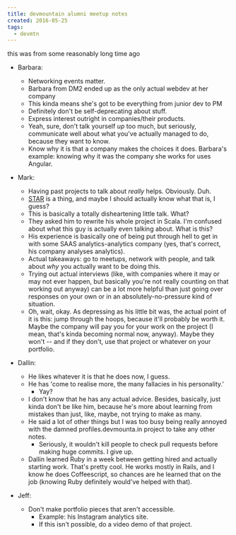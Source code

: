 ```yaml
---
title: devmountain alumni meetup notes
created: 2016-05-25
tags:
  - devmtn
---
```


this was from some reasonably long time ago

* Barbara:
  * Networking events matter.
  * Barbara from DM2 ended up as the only actual webdev at her company
  * This kinda means she's got to be everything from junior dev to PM
  * Definitely don't be self-deprecating about stuff.
  * Express interest outright in companies/their products.
  * Yeah, sure, don't talk yourself _up_ too much, but seriously, communicate
    well about what you've actually managed to do, because they want to know.
  * Know why it is that a company makes the choices it does. Barbara's
    example: knowing why it was the company she works for uses Angular.

* Mark:
  * Having past projects to talk about _really_ helps. Obviously. Duh.
  * [STAR](https://en.wikipedia.org/wiki/Situation,_Task,_Action,_Result) is a thing,
    and maybe I should actually know what that is, I guess?
  * This is basically a totally disheartening little talk. What?
  * They asked him to rewrite his whole project in Scala. I'm confused about what
    this guy is actually even talking about. What is this?
  * His experience is basically one of being put through hell to get in with
    some SAAS analytics-analytics company (yes, that's correct, his company
    analyses analytics).
  * Actual takeaways: go to meetups, network with people, and talk about _why_
    you actually want to be doing this.
  * Trying out actual interviews (like, with companies where it may or may not
    ever happen, but basically you're not really counting on that working out
    anyway) can be a lot more helpful than just going over responses on your own
    or in an absolutely-no-pressure kind of situation.
  * Oh, wait, okay. As depressing as his little bit was, the actual point of it
    is this: jump through the hoops, because it'll probably be worth it. Maybe
    the company will pay you for your work on the project (I mean, that's kinda
    becoming normal now, anyway). Maybe they won't -- and if they don't, use that
    project or whatever on your portfolio.

* Dallin:
  * He likes whatever it is that he does now, I guess.
  * He has 'come to realise more, the many fallacies in his personality.'
    * Yay?
  * I don't know that he has any actual advice. Besides, basically, just kinda
    don't be like him, because he's more about learning from mistakes than just,
    like, maybe, not trying to make as many.
  * He said a lot of other things but I was too busy being really annoyed with
    the damned profiles.devmounta.in project to take any other notes.
      * Seriously, it wouldn't kill people to check pull requests before making
        huge commits. I give up.
  * Dallin learned Ruby in a week between getting hired and actually starting work.
    That's pretty cool. He works mostly in Rails, and I know he does Coffeescript,
    so chances are he learned that on the job (knowing Ruby definitely would've
    helped with that).

* Jeff:
  * Don't make portfolio pieces that aren't accessible.
    * Example: his Instagram analytics site.
    * If this isn't possible, do a video demo of that project.

